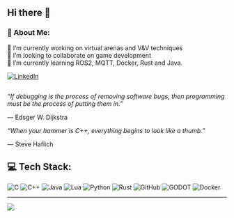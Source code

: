 ## Hi there 👋
### 💫 About Me:
🔭 I’m currently working on virtual arenas and V&V techniques<br>👯 I’m looking to collaborate on game development<br>🌱 I’m currently learning ROS2, MQTT, Docker, Rust and Java. 

[![LinkedIn](https://img.shields.io/badge/LinkedIn-%230077B5.svg?logo=linkedin&logoColor=white)](https://linkedin.com/in/mvccogo) 

## 
_“If debugging is the process of removing software bugs, then programming must be the process of putting them in.”_

― Edsger W. Dijkstra 

_“When your hammer is C++, everything begins to look like a thumb.”_

— Steve Haflich




## 💻 Tech Stack:
![C](https://img.shields.io/badge/c-%2300599C.svg?style=plastic&logo=c&logoColor=white) ![C++](https://img.shields.io/badge/c++-%2300599C.svg?style=plastic&logo=c%2B%2B&logoColor=white) ![Java](https://img.shields.io/badge/java-%23ED8B00.svg?style=plastic&logo=java&logoColor=white) ![Lua](https://img.shields.io/badge/lua-%232C2D72.svg?style=plastic&logo=lua&logoColor=white) ![Python](https://img.shields.io/badge/python-3670A0?style=plastic&logo=python&logoColor=ffdd54) ![Rust](https://img.shields.io/badge/rust-%23000000.svg?style=plastic&logo=rust&logoColor=white) ![GitHub](https://img.shields.io/badge/GitHub-%23121011.svg?style=plastic&logo=github&logoColor=white) ![GODOT](https://img.shields.io/badge/godot-3582bb.svg?style=plastic&logo=godot-engine&logoColor=white) ![Docker](https://img.shields.io/badge/docker-%230db7ed.svg?style=plastic&logo=docker&logoColor=white)

---
[![](https://visitcount.itsvg.in/api?id=mvccogo&icon=0&color=0)](https://visitcount.itsvg.in)

<!-- Proudly created with GPRM ( https://gprm.itsvg.in ) -->
